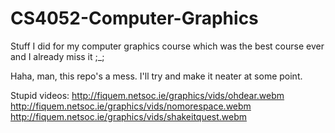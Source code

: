 CS4052-Computer-Graphics
========================

Stuff I did for my computer graphics course which was the best course ever and I already miss it ;_;

Haha, man, this repo's a mess. I'll try and make it neater at some point.

Stupid videos:
http://fiquem.netsoc.ie/graphics/vids/ohdear.webm
http://fiquem.netsoc.ie/graphics/vids/nomorespace.webm
http://fiquem.netsoc.ie/graphics/vids/shakeitquest.webm